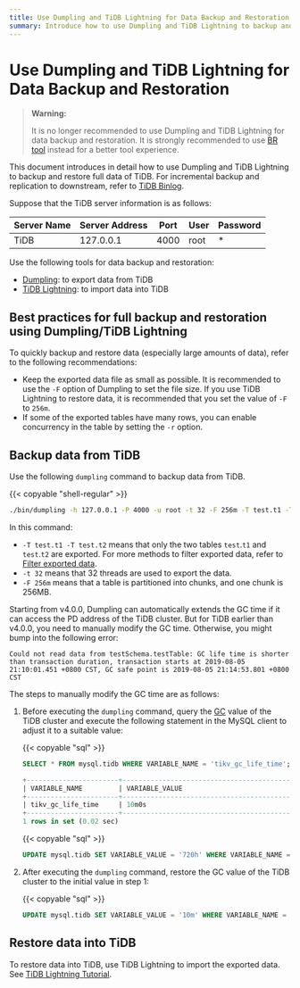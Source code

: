 ```yaml
---
title: Use Dumpling and TiDB Lightning for Data Backup and Restoration
summary: Introduce how to use Dumpling and TiDB Lightning to backup and restore full data of TiDB.
---
```


# Use Dumpling and TiDB Lightning for Data Backup and Restoration

> **Warning:**
>
> It is no longer recommended to use Dumpling and TiDB Lightning for data backup and restoration. It is strongly recommended to use [BR tool](/br/backup-and-restore-tool.md) instead for a better tool experience.

This document introduces in detail how to use Dumpling and TiDB Lightning to backup and restore full data of TiDB. For incremental backup and replication to downstream, refer to [TiDB Binlog](/tidb-binlog/tidb-binlog-overview.md).

Suppose that the TiDB server information is as follows:

|Server Name|Server Address|Port|User|Password|
|----|-------|----|----|--------|
|TiDB|127.0.0.1|4000|root|*|

Use the following tools for data backup and restoration:

- [Dumpling](/dumpling-overview.md): to export data from TiDB
- [TiDB Lightning](/tidb-lightning/tidb-lightning-overview.md): to import data into TiDB

## Best practices for full backup and restoration using Dumpling/TiDB Lightning

To quickly backup and restore data (especially large amounts of data), refer to the following recommendations:

* Keep the exported data file as small as possible. It is recommended to use the `-F` option of Dumpling to set the file size. If you use TiDB Lightning to restore data, it is recommended that you set the value of `-F` to `256m`.
* If some of the exported tables have many rows, you can enable concurrency in the table by setting the `-r` option.

## Backup data from TiDB

Use the following `dumpling` command to backup data from TiDB.

{{< copyable "shell-regular" >}}

```bash
./bin/dumpling -h 127.0.0.1 -P 4000 -u root -t 32 -F 256m -T test.t1 -T test.t2 -o ./var/test
```

In this command:

- `-T test.t1 -T test.t2` means that only the two tables `test`.`t1` and `test`.`t2` are exported. For more methods to filter exported data, refer to [Filter exported data](/dumpling-overview.md#filter-the-exported-data).
- `-t 32` means that 32 threads are used to export the data.
- `-F 256m` means that a table is partitioned into chunks, and one chunk is 256MB.

Starting from v4.0.0, Dumpling can automatically extends the GC time if it can access the PD address of the TiDB cluster. But for TiDB earlier than v4.0.0, you need to manually modify the GC time. Otherwise, you might bump into the following error:

```log
Could not read data from testSchema.testTable: GC life time is shorter than transaction duration, transaction starts at 2019-08-05 21:10:01.451 +0800 CST, GC safe point is 2019-08-05 21:14:53.801 +0800 CST
```

The steps to manually modify the GC time are as follows:

1. Before executing the `dumpling` command, query the [GC](/garbage-collection-overview.md) value of the TiDB cluster and execute the following statement in the MySQL client to adjust it to a suitable value:

    {{< copyable "sql" >}}

    ```sql
    SELECT * FROM mysql.tidb WHERE VARIABLE_NAME = 'tikv_gc_life_time';
    ```

    ```sql
    +-----------------------+------------------------------------------------------------------------------------------------+
    | VARIABLE_NAME         | VARIABLE_VALUE                                                                                 |
    +-----------------------+------------------------------------------------------------------------------------------------+
    | tikv_gc_life_time     | 10m0s                                                                                          |
    +-----------------------+------------------------------------------------------------------------------------------------+
    1 rows in set (0.02 sec)
    ```

    {{< copyable "sql" >}}

    ```sql
    UPDATE mysql.tidb SET VARIABLE_VALUE = '720h' WHERE VARIABLE_NAME = 'tikv_gc_life_time';
    ```

2. After executing the `dumpling` command, restore the GC value of the TiDB cluster to the initial value in step 1:

    {{< copyable "sql" >}}

    ```sql
    UPDATE mysql.tidb SET VARIABLE_VALUE = '10m' WHERE VARIABLE_NAME = 'tikv_gc_life_time';
    ```

## Restore data into TiDB

To restore data into TiDB, use TiDB Lightning to import the exported data. See [TiDB Lightning Tutorial](/tidb-lightning/tidb-lightning-backends.md).
